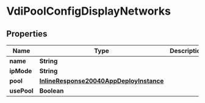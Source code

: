 

# VdiPoolConfigDisplayNetworks

## Properties

Name | Type | Description | Notes
------------ | ------------- | ------------- | -------------
**name** | **String** |  |  [optional]
**ipMode** | **String** |  |  [optional]
**pool** | [**InlineResponse20040AppDeployInstance**](InlineResponse20040AppDeployInstance.md) |  |  [optional]
**usePool** | **Boolean** |  |  [optional]



